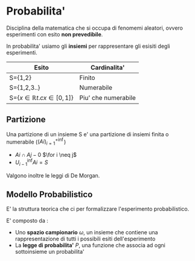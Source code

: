 # Probabilita'
Disciplina della matematica che si occupa di fenomemi aleatori, ovvero esperimenti con esito **non prevedibile**.

In probabilita' usiamo gli **insiemi** per rappresentare gli esisiti degli esperimenti.

Esito|Cardinalita'
-|-
S={1,2}|Finito
S={1,2,3..}|Numerabile
S={$x\in ℝ t.c x \in [0,1]$}|Piu' che numerabile

## Partizione
Una partizione di un insieme S e' una partizione di insiemi finita o numerabile ($(Ai)^{+\inf}_{i=1}$)

- $Ai \cap Aj-0$ $\for i \neq j$
- $U^{\inf}_{i-1}Ai =S$

Valgono inoltre le leggi di De Morgan.

## Modello Probabilistico
E' la struttura teorica che ci per formalizzare l'esperimento probabilistico.

E' composto da :
- Uno **spazio campionario** $\omega$, un insieme che contiene una rappresentazione di tutti i possibili esiti dell'esperimento
- La **legge di probabilita'** $P$, una funzione che associa ad ogni sottoinsieme un probabilita' 